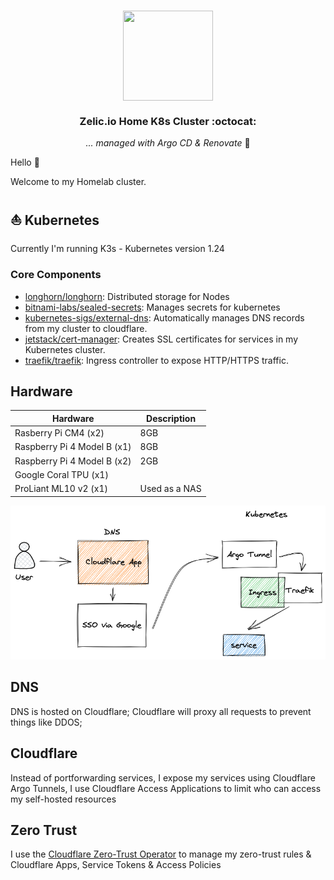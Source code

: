 # 

<div align="center">

<img src="https://camo.githubusercontent.com/d2689c2c178ad21d7c91c2fd4fe3753643499d34e789d177ece4ed3a2eec2782/68747470733a2f2f692e696d6775722e636f6d2f676476426b4e452e706e67" align="center" width="144px" height="144px"/>

### Zelic.io Home K8s Cluster :octocat:

_... managed with Argo CD & Renovate_ 🤖

</div>

Hello :wave:

Welcome to my Homelab cluster.

## ⛵ Kubernetes

Currently I'm running K3s - Kubernetes version 1.24

### Core Components

- [longhorn/longhorn](https://github.com/longhorn/longhorn): Distributed storage for Nodes
- [bitnami-labs/sealed-secrets](https://github.com/bitnami-labs/sealed-secrets): Manages secrets for kubernetes
- [kubernetes-sigs/external-dns](https://github.com/kubernetes-sigs/external-dns): Automatically manages DNS records from my cluster to cloudflare.
- [jetstack/cert-manager](https://cert-manager.io/docs/): Creates SSL certificates for services in my Kubernetes cluster.
- [traefik/traefik](https://github.com/traefik/traefik): Ingress controller to expose HTTP/HTTPS traffic.

## Hardware
| Hardware                      | Description           |
| ----------------------        | -----------           |
| Rasberry Pi CM4 (x2)          | 8GB                   |
| Raspberry Pi 4 Model B (x1)   | 8GB                   |
| Raspberry Pi 4 Model B (x2)   | 2GB                   |
| Google Coral TPU (x1)         |                       |
| ProLiant ML10 v2 (x1)         | Used as a NAS         |

![Architecture](./docs/img/architecture.excalidraw.png)

## DNS
DNS is hosted on Cloudflare; Cloudflare will proxy all requests to prevent things like DDOS;

## Cloudflare
Instead of portforwarding services, I expose my services using Cloudflare Argo Tunnels, I use Cloudflare Access Applications to limit who can access my self-hosted resources

## Zero Trust
I use the [Cloudflare Zero-Trust Operator](https://github.com/bojanzelic/cloudflare-zero-trust-operator) to manage my zero-trust rules & Cloudflare Apps, Service Tokens & Access Policies
